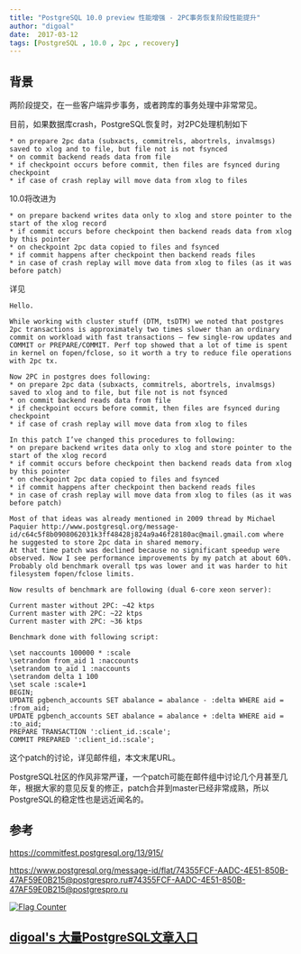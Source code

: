 ```yaml
---
title: "PostgreSQL 10.0 preview 性能增强 - 2PC事务恢复阶段性能提升"
author: "digoal"
date:  2017-03-12
tags: [PostgreSQL , 10.0 , 2pc , recovery]
---
```

                                   
## 背景         
两阶段提交，在一些客户端异步事务，或者跨库的事务处理中非常常见。  
  
目前，如果数据库crash，PostgreSQL恢复时，对2PC处理机制如下  
  
```  
* on prepare 2pc data (subxacts, commitrels, abortrels, invalmsgs) saved to xlog and to file, but file not is not fsynced  
* on commit backend reads data from file  
* if checkpoint occurs before commit, then files are fsynced during checkpoint  
* if case of crash replay will move data from xlog to files  
```  
  
10.0将改进为  
  
```  
* on prepare backend writes data only to xlog and store pointer to the start of the xlog record  
* if commit occurs before checkpoint then backend reads data from xlog by this pointer  
* on checkpoint 2pc data copied to files and fsynced  
* if commit happens after checkpoint then backend reads files  
* in case of crash replay will move data from xlog to files (as it was before patch)  
```  
  
详见  
  
```  
Hello.  
  
While working with cluster stuff (DTM, tsDTM) we noted that postgres 2pc transactions is approximately two times slower than an ordinary commit on workload with fast transactions — few single-row updates and COMMIT or PREPARE/COMMIT. Perf top showed that a lot of time is spent in kernel on fopen/fclose, so it worth a try to reduce file operations with 2pc tx.  
  
Now 2PC in postgres does following:  
* on prepare 2pc data (subxacts, commitrels, abortrels, invalmsgs) saved to xlog and to file, but file not is not fsynced  
* on commit backend reads data from file  
* if checkpoint occurs before commit, then files are fsynced during checkpoint  
* if case of crash replay will move data from xlog to files  
  
In this patch I’ve changed this procedures to following:  
* on prepare backend writes data only to xlog and store pointer to the start of the xlog record  
* if commit occurs before checkpoint then backend reads data from xlog by this pointer  
* on checkpoint 2pc data copied to files and fsynced  
* if commit happens after checkpoint then backend reads files  
* in case of crash replay will move data from xlog to files (as it was before patch)  
  
Most of that ideas was already mentioned in 2009 thread by Michael Paquier http://www.postgresql.org/message-id/c64c5f8b0908062031k3ff48428j824a9a46f28180ac@mail.gmail.com where he suggested to store 2pc data in shared memory.   
At that time patch was declined because no significant speedup were observed. Now I see performance improvements by my patch at about 60%. Probably old benchmark overall tps was lower and it was harder to hit filesystem fopen/fclose limits.  
  
Now results of benchmark are following (dual 6-core xeon server):  
  
Current master without 2PC: ~42 ktps  
Current master with 2PC: ~22 ktps  
Current master with 2PC: ~36 ktps  
  
Benchmark done with following script:  
  
\set naccounts 100000 * :scale  
\setrandom from_aid 1 :naccounts  
\setrandom to_aid 1 :naccounts  
\setrandom delta 1 100  
\set scale :scale+1  
BEGIN;  
UPDATE pgbench_accounts SET abalance = abalance - :delta WHERE aid = :from_aid;  
UPDATE pgbench_accounts SET abalance = abalance + :delta WHERE aid = :to_aid;  
PREPARE TRANSACTION ':client_id.:scale';  
COMMIT PREPARED ':client_id.:scale';  
```  
  
这个patch的讨论，详见邮件组，本文末尾URL。  
  
PostgreSQL社区的作风非常严谨，一个patch可能在邮件组中讨论几个月甚至几年，根据大家的意见反复的修正，patch合并到master已经非常成熟，所以PostgreSQL的稳定性也是远近闻名的。  
  
## 参考  
https://commitfest.postgresql.org/13/915/  
  
https://www.postgresql.org/message-id/flat/74355FCF-AADC-4E51-850B-47AF59E0B215@postgrespro.ru#74355FCF-AADC-4E51-850B-47AF59E0B215@postgrespro.ru  
  
<a rel="nofollow" href="http://info.flagcounter.com/h9V1"  ><img src="http://s03.flagcounter.com/count/h9V1/bg_FFFFFF/txt_000000/border_CCCCCC/columns_2/maxflags_12/viewers_0/labels_0/pageviews_0/flags_0/"  alt="Flag Counter"  border="0"  ></a>  
  
  
  
  
  
  
## [digoal's 大量PostgreSQL文章入口](https://github.com/digoal/blog/blob/master/README.md "22709685feb7cab07d30f30387f0a9ae")
  
